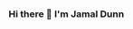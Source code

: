 ### Hi there 👋 I'm Jamal Dunn

<!--
**JamalDunn23/JamalDunn23** is a ✨ _special_ ✨ repository because its `README.md` (this file) appears on your GitHub profile.

Here are some ideas to get you started:

- 🔭 I’m currently working on becoming a full stack developer.
- 🌱 I’m currently learning javascript language.
- 👯 I’m looking to collaborate on various programs, maybe even music.
- 🤔 I’m looking for help with developing professional skills neccasary to become great.
- 💬 Ask me about sneakers.
- 📫 How to reach me: LinkedIn
- 😄 Pronouns: He/Him
- ⚡ Fun fact: Music producer, songwriter, and singer.
-->
